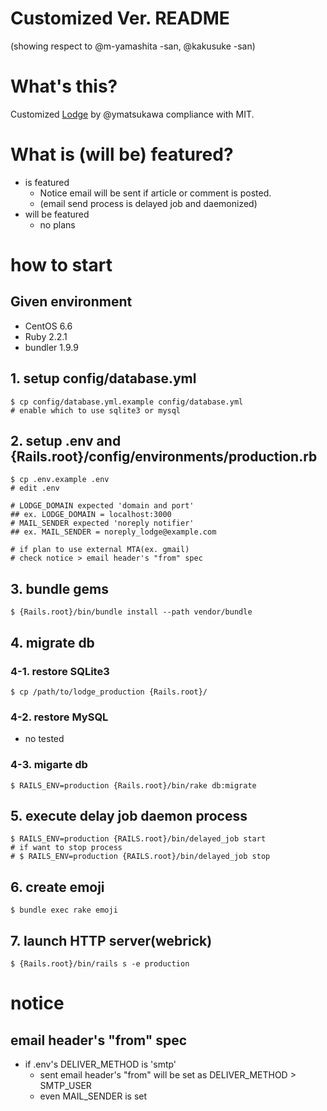 # Customized Ver. README

(showing respect to @m-yamashita -san, @kakusuke -san)

# What's this?

Customized [Lodge](https://github.com/lodge/lodge) by @ymatsukawa compliance with MIT.

# What is (will be) featured?

* is featured
  * Notice email will be sent if article or comment is posted.
  * (email send process is delayed job and daemonized)
* will be featured
  * no plans

# how to start

## Given environment

* CentOS 6.6
* Ruby 2.2.1
* bundler 1.9.9


## 1. setup config/database.yml

```
$ cp config/database.yml.example config/database.yml
# enable which to use sqlite3 or mysql
```

## 2. setup .env and {Rails.root}/config/environments/production.rb

```
$ cp .env.example .env
# edit .env

# LODGE_DOMAIN expected 'domain and port'
## ex. LODGE_DOMAIN = localhost:3000
# MAIL_SENDER expected 'noreply notifier'
## ex. MAIL_SENDER = noreply_lodge@example.com

# if plan to use external MTA(ex. gmail)
# check notice > email header's "from" spec
```

## 3. bundle gems

```
$ {Rails.root}/bin/bundle install --path vendor/bundle
```

## 4. migrate db

### 4-1. restore SQLite3 

```
$ cp /path/to/lodge_production {Rails.root}/
```

### 4-2. restore MySQL

* no tested

### 4-3. migarte db

```
$ RAILS_ENV=production {Rails.root}/bin/rake db:migrate
```

## 5. execute delay job daemon process

```
$ RAILS_ENV=production {RAILS.root}/bin/delayed_job start
# if want to stop process
# $ RAILS_ENV=production {RAILS.root}/bin/delayed_job stop
```

## 6. create emoji

```
$ bundle exec rake emoji
```

## 7. launch HTTP server(webrick)

```
$ {Rails.root}/bin/rails s -e production
```

# notice

## email header's "from" spec

* if .env's DELIVER_METHOD is 'smtp'
  * sent email header's "from" will be set as DELIVER_METHOD > SMTP_USER
  * even MAIL_SENDER is set
